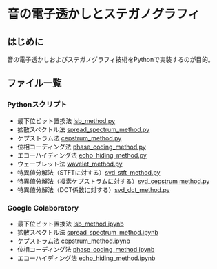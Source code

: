 # 音の電子透かしとステガノグラフィ

## はじめに
音の電子透かしおよびステガノグラフィ技術をPythonで実装するのが目的。

## ファイル一覧
### Pythonスクリプト
- 最下位ビット置換法 [lsb_method.py](https://github.com/tam17aki/speech_process_exercise/blob/master/AudioWatermark/lsb_method.py)
- 拡散スペクトル法 [spread_spectrum_method.py](https://github.com/tam17aki/speech_process_exercise/blob/master/AudioWatermark/spread_spectrum_method.py)
- ケプストラム法 [cepstrum_method.py](https://github.com/tam17aki/speech_process_exercise/blob/master/AudioWatermark/cepstrum_method.py)
- 位相コーディング法 [phase_coding_method.py](https://github.com/tam17aki/speech_process_exercise/blob/master/AudioWatermark/phase_coding_method.py)
- エコーハイディング法 [echo_hiding_method.py](https://github.com/tam17aki/speech_process_exercise/blob/master/AudioWatermark/echo_hiding_method.py)
- ウェーブレット法 [wavelet_method.py](https://github.com/tam17aki/speech_process_exercise/blob/master/AudioWatermark/wavelet_method.py)
- 特異値分解法（STFTに対する）[svd_stft_method.py](https://github.com/tam17aki/speech_process_exercise/blob/master/AudioWatermark/svd_stft_method.py)
- 特異値分解法（複素ケプストラムに対する）[svd_cepstrum method.py](https://github.com/tam17aki/speech_process_exercise/blob/master/AudioWatermark/svd_cepstrum_method.py)
- 特異値分解法（DCT係数に対する）[svd_dct_method.py](https://github.com/tam17aki/speech_process_exercise/blob/master/AudioWatermark/svd_dct_method.py)

### Google Colaboratory
- 最下位ビット置換法 [lsb_method.ipynb](https://colab.research.google.com/drive/1bz8GQZ-IOQ2S7hJELy2xfujzJiddgqeE?usp=sharing)
- 拡散スペクトル法 [spread_spectrum_method.ipynb](https://colab.research.google.com/drive/1yMvfnFOjs2BRsQGhvnypSPyGm4E7DNNq?usp=sharing)
- ケプストラム法 [cepstrum_method.ipynb](https://colab.research.google.com/drive/1IGQXgBiskWaJjhlam8i7m5-ghthsane0?usp=sharing)
- 位相コーディング法 [phase_coding_method.ipynb](https://colab.research.google.com/drive/1djdRBmzbbFYJIqgC_EbSiKFHfPk2YGa7?usp=sharing)
- エコーハイディング法 [echo_hiding_method.ipynb](https://colab.research.google.com/drive/1NFVCjcVUCG8NNlkzQ6hUelzUtcK9429H?usp=sharing)
